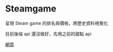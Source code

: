 # Steamgame
呈現 Steam game 的排名與價格，將歷史資料視覺化

目前後端 api 還沒做好，先用之前的甜點 api

[網頁](https://steamgame.netlify.com/)
